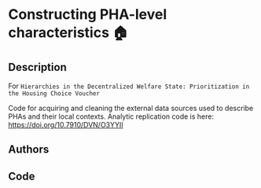 # Constructing PHA-level characteristics 🏠

## Description

For `Hierarchies in the Decentralized Welfare State: Prioritization in the Housing Choice Voucher`

Code for acquiring and cleaning the external data sources used to describe PHAs and their local contexts. Analytic replication code is here: https://doi.org/10.7910/DVN/O3YYII

## Authors

## Code 



